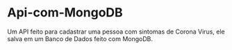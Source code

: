 # Api-com-MongoDB
Um API feito para cadastrar uma pessoa com sintomas de Corona Virus, ele salva em um Banco de Dados feito com MongoDB.
